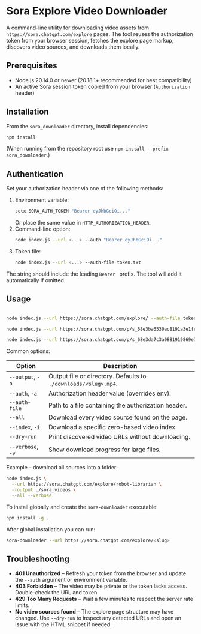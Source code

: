 # Sora Explore Video Downloader

A command-line utility for downloading video assets from `https://sora.chatgpt.com/explore` pages. The tool reuses the authorization token from your browser session, fetches the explore page markup, discovers video sources, and downloads them locally.

## Prerequisites

- Node.js 20.14.0 or newer (20.18.1+ recommended for best compatibility)
- An active Sora session token copied from your browser (`Authorization` header)

## Installation

From the `sora_downloader` directory, install dependencies:

```bash
npm install
```

(When running from the repository root use `npm install --prefix sora_downloader`.)

## Authentication

Set your authorization header via one of the following methods:

1. Environment variable:
   ```bash
   setx SORA_AUTH_TOKEN "Bearer eyJhbGciOi..."
   ```
   Or place the same value in `HTTP_AUTHORIZATION_HEADER`.
2. Command-line option:
   ```bash
   node index.js --url <...> --auth "Bearer eyJhbGciOi..."
   ```
3. Token file:
   ```bash
   node index.js --url <...> --auth-file token.txt
   ```

The string should include the leading `Bearer ` prefix. The tool will add it automatically if omitted.

## Usage

```bash

node index.js --url https://sora.chatgpt.com/explore/ --auth-file token.txt

node index.js --url https://sora.chatgpt.com/p/s_68e3ba6530ac8191a3e1fed0e939dbd4 --auth-file token.txt --device-id 9d8b579c-3074-44c0-a3f2-69be5ec1ce9f

node index.js --url https://sora.chatgpt.com/p/s_68e3da7c3a0881919869e731583da431 --auth-file token.txt --device-id d7260893-5856-41a4-b721-363f2b52660c


```

Common options:

| Option | Description |
| ------ | ----------- |
| `--output`, `-o` | Output file or directory. Defaults to `./downloads/<slug>.mp4`. |
| `--auth`, `-a` | Authorization header value (overrides env). |
| `--auth-file` | Path to a file containing the authorization header. |
| `--all` | Download every video source found on the page. |
| `--index`, `-i` | Download a specific zero-based video index. |
| `--dry-run` | Print discovered video URLs without downloading. |
| `--verbose`, `-v` | Show download progress for large files. |

Example – download all sources into a folder:

```bash
node index.js \
  --url https://sora.chatgpt.com/explore/robot-librarian \
  --output ./sora_videos \
  --all --verbose
```

To install globally and create the `sora-downloader` executable:

```bash
npm install -g .
```

After global installation you can run:

```bash
sora-downloader --url https://sora.chatgpt.com/explore/<slug>
```

## Troubleshooting

- **401 Unauthorized** – Refresh your token from the browser and update the `--auth` argument or environment variable.
- **403 Forbidden** – The video may be private or the token lacks access. Double-check the URL and token.
- **429 Too Many Requests** – Wait a few minutes to respect the server rate limits.
- **No video sources found** – The explore page structure may have changed. Use `--dry-run` to inspect any detected URLs and open an issue with the HTML snippet if needed.
